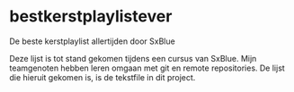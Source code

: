 # bestkerstplaylistever
De beste kerstplaylist allertijden door SxBlue

Deze lijst is tot stand gekomen tijdens een cursus van SxBlue.
Mijn teamgenoten hebben leren omgaan met git en remote repositories.
De lijst die hieruit gekomen is, is de tekstfile in dit project.
